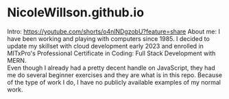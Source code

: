 # NicoleWillson.github.io
Intro:
https://youtube.com/shorts/o4nlNDgzobU?feature=share
About me:
I have been working and playing with computers since 1985.  I decided to update my skillset with cloud development early 2023 and enrolled in MITxPro's Professional Certificate in Coding: Full Stack Development with MERN.  
Even though I already had a pretty decent handle on JavaScript, they had me do several beginner exercises and they are what is in this repo.  Because of the type of work I do, I have no publicly available examples of my normal work.
